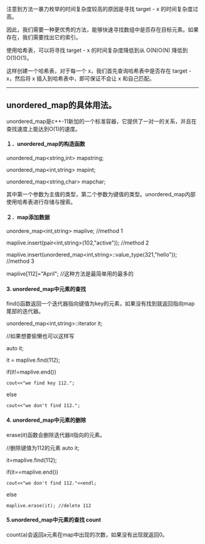注意到方法一暴力枚举的时间复杂度较高的原因是寻找 target - x 的时间复杂度过高。

因此，我们需要一种更优秀的方法，能够快速寻找数组中是否存在目标元素。如果存在，我们需要找出它的索引。

使用哈希表，可以将寻找 target - x 的时间复杂度降低到从 O(N)O(N) 降低到 O(1)O(1)。

这样创建一个哈希表，对于每一个 x，我们首先查询哈希表中是否存在 target - x，然后将 x 插入到哈希表中，即可保证不会让 x 和自己匹配。

---------------------
## unordered_map的具体用法。

unordered_map是c++-11新加的一个标准容器，它提供了一对一的关系，并且在查找速度上能达到O(1)的速度。

#### １．unordered_map的构造函数

unordered_map<string,int> mapstring;
 
unordered_map<int,string> mapint;
 
unordered_map<string,char> mapchar;

其中第一个参数为主值的类型，第二个参数为键值的类型。unordered_map内部使用哈希表进行存储与搜索。
 
#### ２．map添加数据
unordere_map<int,string> maplive;  //method 1
 
maplive.insert(pair<int,string>(102,"active"));  //method 2
 
maplive.insert(unordered_map<int,string>::value_type(321,"hello"));   //method 3

maplive[112]="April";   //这种方法是最简单用的最多的

#### 3. unordered_map中元素的查找

find()函数返回一个迭代器指向键值为key的元素，如果没有找到就返回指向map尾部的迭代器。

unordered_map<int,string>::iterator it;

//如果想要偷懒也可以这样写　　　　

auto it;

it = maplive.find(112);  

if(it!=maplive.end())

    cout<<"we find key 112.";

else
    
    cout<<"we don't find 112.";
    
#### 4. unordered_map中元素的删除

erase(it)函数会删除迭代器it指向的元素。

//删除键值为112的元素    auto it;

it=maplive.find(112);

if(it==maplive.end())

    cout<<"we don't find 112."<<endl;
else

    maplive.erase(it); //delete 112
#### 5.unordered_map中元素的查找  count

count(a)会返回a元素在map中出现的次数，如果没有出现就返回0。
